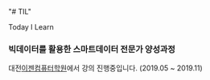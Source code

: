 "# TIL" 

Today I Learn

### 빅데이터를 활용한 스마트데이터 전문가 양성과정

대전[이젠컴퓨터학원](http://dj/ezenac.co.kr/)에서 강의 진행중입니다.
(2019.05 ~ 2019.11)
